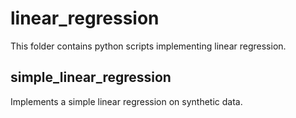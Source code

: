 # linear_regression
This folder contains python scripts implementing linear regression.
## simple_linear_regression
Implements a simple linear regression on synthetic data.
